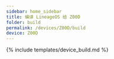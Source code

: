 ```yaml
---
sidebar: home_sidebar
title: 编译 LineageOS 给 Z00D
folder: build
permalink: /devices/Z00D/build
device: Z00D
---
```

{% include templates/device_build.md %}
